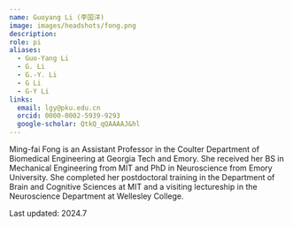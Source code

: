 ```yaml
---
name: Guoyang Li (李国洋)
image: images/headshots/fong.png
description: 
role: pi
aliases:
  - Guo-Yang Li
  - G. Li
  - G.-Y. Li
  - G Li
  - G-Y Li
links:
  email: lgy@pku.edu.cn
  orcid: 0000-0002-5939-9293
  google-scholar: QtkQ_qQAAAAJ&hl
---
```


Ming-fai Fong is an Assistant Professor in the Coulter Department of Biomedical Engineering at Georgia Tech and Emory. She received her BS in Mechanical Engineering from MIT and PhD in Neuroscience from Emory University. She completed her postdoctoral training in the Department of Brain and Cognitive Sciences at MIT and a visiting lectureship in the Neuroscience Department at Wellesley College.

Last updated: 2024.7
